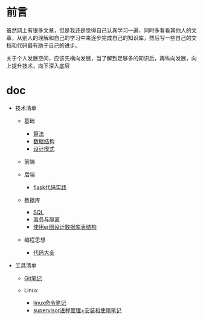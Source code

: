 # 前言

虽然网上有很多文章，但是我还是觉得自己认真学习一遍，同时多看看其他人的文章，从别人的理解和自己的学习中来逐步完成自己的知识库，然后写一些自己的文档和代码最有助于自己的进步。

关于个人发展空间，应该先横向发展，当了解到足够多的知识后，再纵向发展，向上提升技术，向下深入底层

# doc

+ 技术清单
   + 基础
      + [算法](基础/算法/home.md)
      + [数据结构](基础/数据结构/home.md)
      + [设计模式](基础/设计模式/home.md)

   + 前端

   + 后端
      + [flask代码实践](https://github.com/shiyangqin/Qinsy/tree/master/flask_test)

   + 数据库
      + [SQL](数据库/SQL.md)
      + [事务与隔离](数据库/事务的四大特性与隔离级别.md)
      + [使用er图设计数据库表结构](数据库/使用er图设计创建数据库.md)

   + 编程思想
      + [代码大全](编程思想/代码大全/代码大全.md)

+ 工具清单
   
   + [Git笔记](Git/Git.md)
   
   + Linux
      + [linux命令笔记](Linux/linux命令.md)
      + [supervisor进程管理+安装和使用笔记](Linux/supervisor.md)
